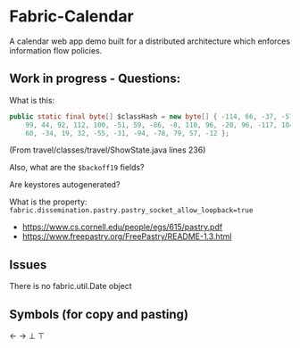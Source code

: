 # Fabric-Calendar

A calendar web app demo built for a distributed architecture which enforces information flow policies. 


## Work in progress - Questions:
What is this:
```java
public static final byte[] $classHash = new byte[] { -114, 66, -37, -57, -7,
    99, 44, 92, 112, 100, -51, 59, -86, -8, 110, 96, -20, 96, -117, 104, 119,
    60, -34, 19, 32, -55, -31, -94, -78, 79, 57, -12 };
```
(From travel/classes/travel/ShowState.java lines 236)

Also, what are the ```$backoff19``` fields?

Are keystores autogenerated?





What is the property: ```fabric.dissemination.pastry.pastry_socket_allow_loopback=true```
 + https://www.cs.cornell.edu/people/egs/615/pastry.pdf
 + https://www.freepastry.org/FreePastry/README-1.3.html
 
 
## Issues

There is no fabric.util.Date object

## Symbols (for copy and pasting)

←
→
⊥
⊤